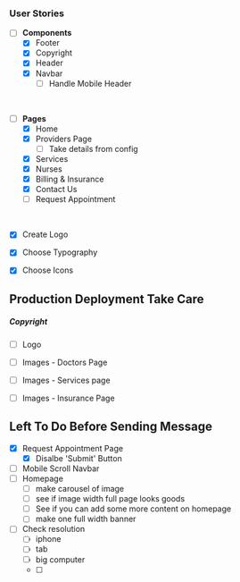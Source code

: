 ### User Stories

- [ ] __Components__
  - [x] Footer
  - [x] Copyright
  - [x] Header
  - [x] Navbar
    - [ ] Handle Mobile Header
  
<br>  

- [ ] __Pages__
  - [x] Home
  - [x] Providers Page
    - [ ] Take details from config
  - [x] Services
  - [x] Nurses
  - [x] Billing & Insurance
  - [x] Contact Us
  - [ ] Request Appointment

<br>

- [x] Create Logo
- [x] Choose Typography
- [x] Choose Icons



## Production Deployment Take Care

##### Copyright 
- [ ] Logo
- [ ] Images - Doctors Page
- [ ] Images - Services page
- [ ] Images - Insurance Page


## Left To Do Before Sending Message
- [x] Request Appointment Page
  - [x] Disalbe 'Submit' Button
- [ ] Mobile Scroll Navbar
- [ ] Homepage
  - [ ] make carousel of image
  - [ ] see if image width full page looks goods
  - [ ] See if you can add some more content on homepage
  - [ ] make one full width banner
- [ ] Check resolution
  - [ ] iphone
  - [ ] tab
  - [ ] big computer
  - [ ] 